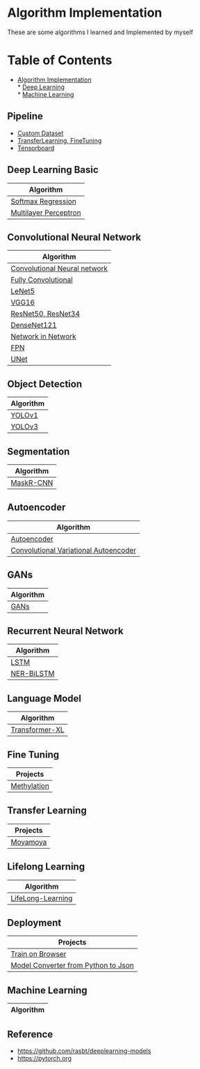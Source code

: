 # Algorithm Implementation

These are some algorithms I learned and Implemented by myself


Table of Contents
=================

* [Algorithm Implementation](#algorithm-implementation)  
      * [Deep Learning](#deep-learning)  
      * [Machine Learning](#machine-learning)  
      

## Pipeline
- [Custom Dataset](./Custom-Dataset.ipynb)
- [TransferLearning, FineTuning](./CIFAR10_TransferLearning_FineTuning.ipynb)
- [Tensorboard ](./Tensorboard.ipynb)


## Deep Learning Basic
|  Algorithm |
| --- |
|[Softmax Regression](./Softmax-Regression.ipynb)|
|[Multilayer Perceptron](./Multilayer-Perceptron.ipynb)|

## Convolutional Neural Network
| Algorithm |
| --- |
|[Convolutional Neural network](./Convolutional-Neural-network.ipynb)|
|[Fully Convolutional](./Fully-Convolutional.ipynb)|
|[LeNet5](./LeNet-5.ipynb)|
|[VGG16](./VGG16.ipynb)|
|[ResNet50, ResNet34](./ResNet.ipynb)|
|[DenseNet121](./DenseNet-121.ipynb)|
|[Network in Network](./Network-in-Network.ipynb)|
|[ FPN ](./FPN.ipynb)|
|[ UNet ](./UNet.ipynb)|

## Object Detection
| Algorithm |
| --- |
|[YOLOv1](./YOLOv1.ipynb)|
|[YOLOv3](./YOLOv3/YOLOv3.ipynb)|


## Segmentation 
| Algorithm |
| --- |
|[MaskR-CNN](./MaskR-CNN/MaskR-CNN.ipynb)|


## Autoencoder
|  Algorithm |
| --- |
|[Autoencoder](./Autoencoder.ipynb)|
|[ Convolutional Variational Autoencoder](./Convolutional-Variational-Autoencoder.ipynb)|


## GANs
|  Algorithm |
| --- |
|[GANs](./GANs.ipynb)|


## Recurrent Neural Network
| Algorithm |
| --- |
|[ LSTM ](./LSTM.ipynb)|
|[NER-BiLSTM](./NER-BiLSTM.ipynb)|


## Language Model
| Algorithm |
| --- |
|[Transformer-XL](./Transformer-XL.ipynb)|


## Fine Tuning
| Projects |
| --- |
|[Methylation](./Methylation)|


## Transfer Learning
| Projects |
| --- |
|[Moyamoya](./Moyamoya)|


## Lifelong Learning
|Algorithm|
| --- |
|[LifeLong-Learning](./LifeLong-Learning.ipynb)|


##  Deployment
|  Projects |
| --- |
|[Train on Browser](./Deployment/Iris-classifier)|
|[Model Converter from Python to Json](./Deployment/cats-vs-dogs)|


## Machine Learning
| Algorithm |
| --- |





## Reference
- https://github.com/rasbt/deeplearning-models
- https://pytorch.org
